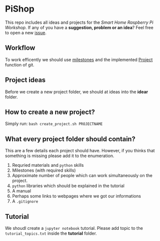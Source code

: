 # PiShop
This repo includes all ideas and projects for the _Smart Home Raspberry Pi Workshop_.
If any of you have a __suggestion, problem or an idea__? Feel free to open a new [issue](https://github.com/beckstev/PiShop/issues).

## Workflow
To work efficently we should use [milestones](https://github.com/beckstev/PiShop/milestones) and the implemented
[Project](https://github.com/beckstev/PiShop/projects) function of git.

## Project ideas
Before we create a new project folder, we should at ideas
into the __idear__ folder.

## How to create a new project?
Simply run:
`bash create_project.sh PROJECTNAME`

## What every project folder should contain?
This are a few details each project should have.
However, if you thinks that something is missing please add it to the enumeration.

1. Requried materials and `python` skills
2. Milestones (with required skills)
3. Approximate number of people which can work simultaneously on the project.
4. `python` libraries which should be explained in the tutorial
5. A manual
6. Perhaps some links to webpages where we got our informations
7. A `.gitignore`

## Tutorial
We shoudl create a `jupyter notebook` tutorial.
Please add topic to the `tutorial_topics.txt` inside the __tutorial__ folder.
